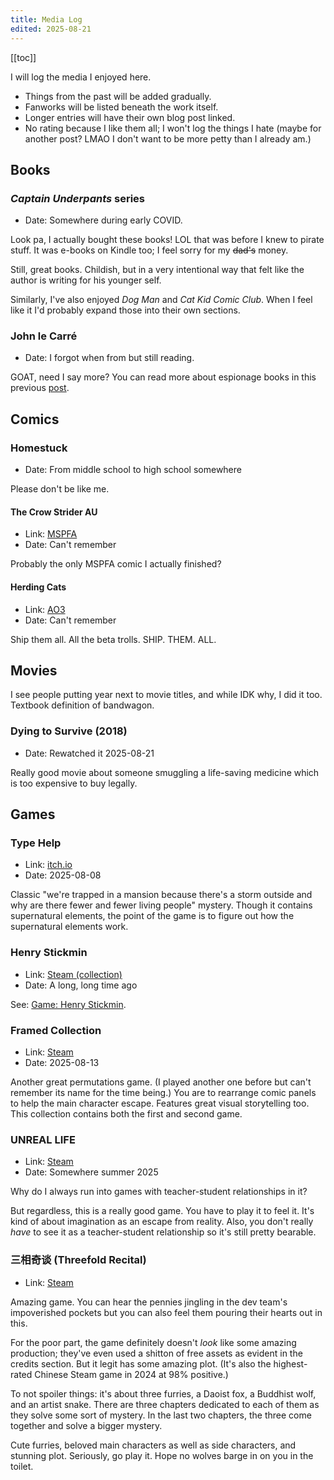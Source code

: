 ```yaml
---
title: Media Log
edited: 2025-08-21
---
```


[[toc]]

I will log the media I enjoyed here.

- Things from the past will be added gradually.
- Fanworks will be listed beneath the work itself.
- Longer entries will have their own blog post linked.
- No rating because I like them all; I won't log the things I hate (maybe for another post? LMAO I don't want to be more petty than I already am.)

## Books

### *Captain Underpants* series

- Date: Somewhere during early COVID.

Look pa, I actually bought these books! LOL that was before I knew to pirate stuff. It was e-books on Kindle too; I feel sorry for my ~~dad's~~ money.

Still, great books. Childish, but in a very intentional way that felt like the author is writing for his younger self.

Similarly, I've also enjoyed *Dog Man* and *Cat Kid Comic Club*. When I feel like it I'd probably expand those into their own sections.

### John le Carré

- Date: I forgot when from but still reading.

GOAT, need I say more? You can read more about espionage books in this previous [post](/posts/see-reading-john-le-carr-paid-off/).

## Comics

### Homestuck

- Date: From middle school to high school somewhere

Please don't be like me.

#### The Crow Strider AU

- Link: [MSPFA](https://mspfa.com/?s=44153&p=1)
- Date: Can't remember

Probably the only MSPFA comic I actually finished?

#### Herding Cats

- Link: [AO3](https://archiveofourown.org/works/349720/chapters/568917)
- Date: Can't remember

Ship them all. All the beta trolls. SHIP. THEM. ALL.

## Movies

I see people putting year next to movie titles, and while IDK why, I did it too. Textbook definition of bandwagon.

### Dying to Survive (2018)

- Date: Rewatched it 2025-08-21

Really good movie about someone smuggling a life-saving medicine which is too expensive to buy legally.

## Games

### Type Help

- Link: [itch.io](https://william-rous.itch.io/type-help)
- Date: 2025-08-08

Classic "we're trapped in a mansion because there's a storm outside and why are there fewer and fewer living people" mystery. Though it contains supernatural elements, the point of the game is to figure out how the supernatural elements work.

### Henry Stickmin

- Link: [Steam (collection)](https://store.steampowered.com/app/1089980/The_Henry_Stickmin_Collection/)
- Date: A long, long time ago

See: [Game: Henry Stickmin](/posts/game-henry-stickmin/).

### Framed Collection

- Link: [Steam](https://store.steampowered.com/app/322450/FRAMED_Collection/)
- Date: 2025-08-13

Another great permutations game. (I played another one before but can't remember its name for the time being.) You are to rearrange comic panels to help the main character escape. Features great visual storytelling too. This collection contains both the first and second game.

### UNREAL LIFE

- Link: [Steam](https://store.steampowered.com/app/1335560/UNREAL_LIFE/)
- Date: Somewhere summer 2025

Why do I always run into games with teacher-student relationships in it?

But regardless, this is a really good game. You have to play it to feel it. It's kind of about imagination as an escape from reality. Also, you don't really *have* to see it as a teacher-student relationship so it's still pretty bearable.

### 三相奇谈 (Threefold Recital)

- Link: [Steam](https://store.steampowered.com/app/3084280/Threefold_Recital/)

Amazing game. You can hear the pennies jingling in the dev team's impoverished pockets but you can also feel them pouring their hearts out in this.

For the poor part, the game definitely doesn't *look* like some amazing production; they've even used a shitton of free assets as evident in the credits section. But it legit has some amazing plot. (It's also the highest-rated Chinese Steam game in 2024 at 98% positive.)

To not spoiler things: it's about three furries, a Daoist fox, a Buddhist wolf, and an artist snake. There are three chapters dedicated to each of them as they solve some sort of mystery. In the last two chapters, the three come together and solve a bigger mystery.

Cute furries, beloved main characters as well as side characters, and stunning plot. Seriously, go play it. Hope no wolves barge in on you in the toilet.
